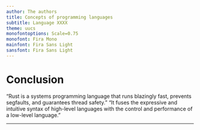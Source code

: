 ```yaml
---
author: The authors
title: Concepts of programming languages
subtitle: Language XXXX
theme: uucs
monofontoptions: Scale=0.75
monofont: Fira Mono
mainfont: Fira Sans Light
sansfont: Fira Sans Light
---
```


# Conclusion
“Rust is a systems programming language that runs blazingly fast, prevents segfaults, and guarantees thread safety.”
“It fuses the expressive and intuitive syntax of high-level languages with the control and performance of a low-level language.”

---